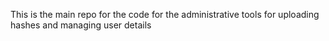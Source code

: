 This is the main repo for the code for the administrative tools for uploading hashes and managing user details
